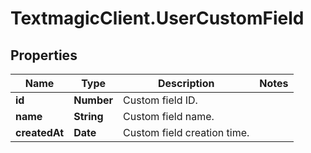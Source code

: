 # TextmagicClient.UserCustomField

## Properties
Name | Type | Description | Notes
------------ | ------------- | ------------- | -------------
**id** | **Number** | Custom field ID. | 
**name** | **String** | Custom field name. | 
**createdAt** | **Date** | Custom field creation time. | 


